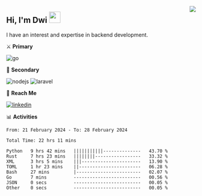 [<img src="https://komarev.com/ghpvc/?username=masred&color=green&style=flat-square&label=Profile+Views" align="right">](github.com/masred)

## Hi, I'm Dwi <img src="https://raw.githubusercontent.com/MartinHeinz/MartinHeinz/master/wave.gif" width="30px">

I have an interest and expertise in backend development.

⚔️ **Primary**

![go](https://img.shields.io/badge/---?logo=go&label=Golang&style=social)

🔪 **Secondary**

![nodejs](https://img.shields.io/badge/---?logo=node.js&label=Node.js&style=social&logoColor=green)
![laravel](https://img.shields.io/badge/---?logo=laravel&label=Laravel&style=social)

🔗 **Reach Me**

[![linkedin](https://img.shields.io/badge/---?logo=linkedin&label=LinkedIn&style=social)](https://linkedin.com/in/dwifitriyanto)

📊 **Activities**

<!--START_SECTION:waka-->

```all_time
From: 21 February 2024 - To: 28 February 2024

Total Time: 22 hrs 11 mins

Python   9 hrs 42 mins   |||||||||||--------------   43.70 %
Rust     7 hrs 23 mins   ||||||||-----------------   33.32 %
XML      3 hrs 5 mins    |||----------------------   13.90 %
TOML     1 hr 23 mins    ||-----------------------   06.28 %
Bash     27 mins         |------------------------   02.07 %
Go       7 mins          -------------------------   00.56 %
JSON     0 secs          -------------------------   00.05 %
Other    0 secs          -------------------------   00.05 %
```

<!--END_SECTION:waka-->
